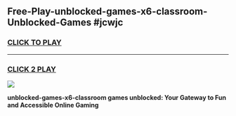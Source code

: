 
## Free-Play-unblocked-games-x6-classroom-Unblocked-Games #jcwjc
<h3>
<a href="https://news.freeplayer.one?title=unblocked-games-x6-classroom&ref=8M">CLICK TO PLAY</a></h3>
<hr>

<h3>
<a href="https://news.freeplayer.one?title=unblocked-games-x6-classroom&ref=8M">CLICK 2 PLAY</a>
  
</h3>

<a href="https://news.freeplayer.one?title=unblocked-games-x6-classroom&ref=8M"><img src="https://clearcache.store/games.png"></a>


**unblocked-games-x6-classroom games unblocked: Your Gateway to Fun and Accessible Online Gaming**
